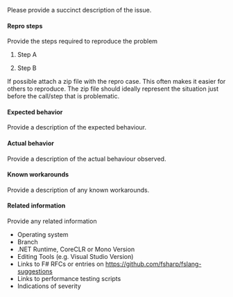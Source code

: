 

Please provide a succinct description of the issue.

#### Repro steps

Provide the steps required to reproduce the problem

1. Step A

2. Step B

If possible attach a zip file with the repro case. This often makes it easier for others to reproduce.
The zip file should ideally represent the situation just before the call/step that is problematic.

#### Expected behavior

Provide a description of the expected behaviour.

#### Actual behavior

Provide a description of the actual behaviour observed. 

#### Known workarounds

Provide a description of any known workarounds.

#### Related information 

Provide any related information 

* Operating system
* Branch
* .NET Runtime, CoreCLR or Mono Version
* Editing Tools (e.g. Visual Studio Version)
* Links to F# RFCs or entries on https://github.com/fsharp/fslang-suggestions
* Links to performance testing scripts
* Indications of severity
